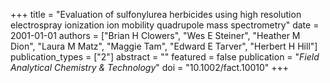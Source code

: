 +++
title = "Evaluation of sulfonylurea herbicides using high resolution electrospray ionization ion mobility quadrupole mass spectrometry"
date = 2001-01-01
authors = ["Brian H Clowers", "Wes E Steiner", "Heather M Dion", "Laura M Matz", "Maggie Tam", "Edward E Tarver", "Herbert H Hill"]
publication_types = ["2"]
abstract = ""
featured = false
publication = "*Field Analytical Chemistry & Technology*"
doi = "10.1002/fact.10010"
+++

